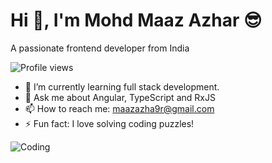# Hi 👋, I'm Mohd Maaz Azhar 😎
A passionate frontend developer from India

![Profile views](https://komarev.com/ghpvc/?username=maaz-azhar-9&color=blue)

- 🌱 I’m currently learning full stack development.
- 💬 Ask me about Angular, TypeScript and RxJS
- 📫 How to reach me: maazazha9r@gmail.com
- ⚡ Fun fact: I love solving coding puzzles!

![Coding](https://media.giphy.com/media/yourgifurl/giphy.gif)


